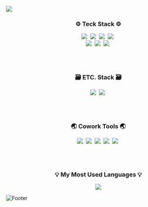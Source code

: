 <img src="https://capsule-render.vercel.app/api?type=waving&color=auto&height=250&section=header&text=Hello,%20I'm%20GyeongMi🥰&fontSize=40" />

<br/>

<div align="center">
  <h3>⚙️ Teck Stack ⚙️</h3>
  <img src="https://img.shields.io/badge/Python-3766AB?style=flat&logo=Python&logoColor=white"/></a>&nbsp 
  <img src="https://img.shields.io/badge/JavaScript-F7DF1E?style=flat&logo=JavaScript&logoColor=white"/></a>&nbsp
  <img src="https://img.shields.io/badge/HTML5-E34F26?style=flat&logo=HTML5&logoColor=white"/></a>&nbsp
  <img src="https://img.shields.io/badge/CSS3-1572B6?style=flat&logo=CSS3&logoColor=white"/></a>&nbsp
  <br/>
  <img src="https://img.shields.io/badge/React-61DAFB?style=flat&logo=React&logoColor=white"/></a>&nbsp
  <img src="https://img.shields.io/badge/Redux-764ABC?style=flat&logo=Redux&logoColor=white"/></a>&nbsp
  <img src="https://img.shields.io/badge/styled components-DB7093?style=flat&logo=styled components&logoColor=white"/></a>&nbsp
</div>

<br/><br/>

<div align="center">
  <h3>🗃️ ETC. Stack 🗃️</h3>
  <img src="https://img.shields.io/badge/Amazon AWS-232F3E?style=flat-square&logo=Amazon AWS&logoColor=white"/></a>&nbsp
  <img src="https://img.shields.io/badge/Bootstrap-7952B3?style=flat-square&logo=Bootstrap&logoColor=white"/></a>&nbsp
</div>

<br/><br/>

<div align="center">
  <h3>🌏 Cowork Tools 🌏</h3>
  <img src="https://img.shields.io/badge/GitHub-000000?style=flat&logo=github&logoColor=white"/></a>&nbsp
  <img src="https://img.shields.io/badge/Notion-000000?style=flat&logo=Notion&logoColor=white"/></a>&nbsp 
  <img src="https://img.shields.io/badge/Slack-4A154B?style=flat&logo=Slack&logoColor=white"/></a>&nbsp
  <img src="https://img.shields.io/badge/Skype-00AFF0?style=flat&logo=Skype&logoColor=white"/></a>&nbsp 
  <img src="https://img.shields.io/badge/Zoom-2D8CFF?style=flat&logo=Zoom&logoColor=white"/></a>&nbsp

</div>

<br/><br/>

<h3 align="center">💡 My Most Used Languages 💡</h3>
<p align="center">
  <a href="https://github.com/Lmi1017">
    <img align="center" src="https://github-readme-stats.vercel.app/api/top-langs/?username=Easy-Hwan&layout=compact&show_icons=true&show_owner=ture&hide_title=true&theme=nord&hide=Objective%2DC,c,scss,shell,ruby" />
  </a>
</p>

![Footer](https://capsule-render.vercel.app/api?type=waving&color=auto&height=100&section=footer)
